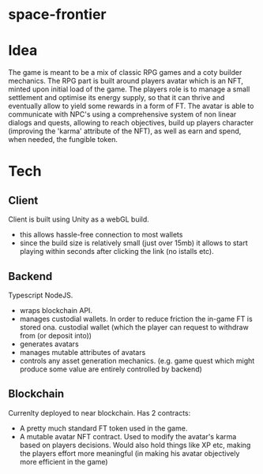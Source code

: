 # space-frontier

# Idea
The game is meant to be a mix of classic RPG games and a coty builder mechanics.
The RPG part is built around players avatar which is an NFT, minted upon initial load of the game.
The players role is to manage a small settlement and optimise its energy supply, so that it can thrive and eventually allow to yield some rewards in a form of FT.
The avatar is able to communicate with NPC's using a comprehensive system of non linear dialogs and quests, allowing to reach objectives, build up players character (improving the 'karma' attribute of the NFT), as well as earn and spend, when needed, the fungible token.

# Tech
## Client
Client is built using Unity as a webGL build.
- this allows hassle-free connection to most wallets
- since the build size is relatively small (just over 15mb) it allows to start playing within seconds after clicking the link (no istalls etc).

## Backend
Typescript NodeJS. 
- wraps blockchain API.
- manages custodial wallets. In order to reduce friction the in-game FT is stored ona. custodial wallet (which the player can request to withdraw from (or deposit into))
- generates avatars
- manages mutable attributes of avatars
- controls any asset generation mechanics. (e.g. game quest which might produce some value are entirely controlled by backend)

## Blockchain
Currenlty deployed to near blockchain. Has 2 contracts:
- A pretty much standard FT token used in the game.
- A mutable avatar NFT contract. Used to modify the avatar's karma based on players decisions. Would also hold things like XP etc, making the players effort more meaningful (in making his avatar objectively more efficient in the game)

